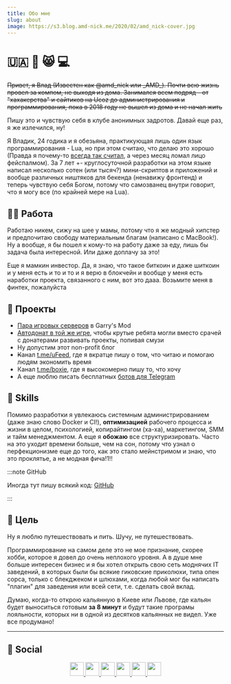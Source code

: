 ```yaml
---
title: Обо мне
slug: about
image: https://s3.blog.amd-nick.me/2020/02/amd_nick-cover.jpg
---
```



# 🇺🇦 👹 😸 💻

~~Привет, я Влад (Известен как @amd\_nick или \_AMD\_). Почти всю жизнь провел за компом, не выходя из дома. Занимался всем подряд - от "хахакерства" и сайтиков на Ucoz до администрирования и программирования, пока в 2018 году не вышел из дома и не начал жить~~

Пишу это и чувствую себя в клубе анонимных задротов. Давай еще раз, я же излечился, ну!

Я Владик, 24 годика и я обезьяна, практикующая лишь один язык программирования - Lua, но при этом считаю, что делаю это хорошо (Правда я почему-то [всегда так считал](https://t.me/boxie/146), а через месяц ломал лицо фейспалмом). За 7 лет +- круглосуточной разработки на этом языке написал несколько сотен (или тысяч?) мини-скриптов и приложений и вообще различных ништяков для бекенда (ненавижу фронтенд) и теперь чувствую себя Богом, потому что самозванец внутри говорит, что я могу все (по крайней мере на Lua).

## 👋💦 Работа

Работаю никем, сижу на шее у мамы, потому что я же модный хипстер и предпочитаю свободу материальным благам (написано с MacBook!). Ну а вообще, я бы пошел к кому-то на работу даже за еду, лишь бы задача была интересной. Или даже доплачу за это!

Еще я мамкин инвестор. Да, я знаю, что такое биткоин и даже шиткоин и у меня есть и то и то и я верю в блокчейн и вообще у меня есть наработки проекта, связанного с ним, вот это дааа. Возьмите меня в финтех, пожалуйста

## 🤡 Проекты

- [Пара игровых серверов](https://vk.com/trigonim) в Garry's Mod
- [Автодонат в той же игре](kak-mi-delali-avtodonat-dlya-garrys-mod), чтобы крутые ребята могли вместо срачей с донатерами развивать проекты, попивая смузи
- Ну допустим этот non-profit блог
- ~~К~~анал [t.me/uFeed](https://t.me/uFeed), где я вкратце пишу о том, что читаю и помогаю людям экономить время
- Канал [t.me/boxie](https://t.me/boxie), где я высокомерно пишу то, что хочу
- А еще люблю писать бесплатных [ботов для Telegram](/docs/telegram/bots)

## 🤬 Skills

Помимо разработки я увлекаюсь системным администрированием (даже знаю слово Docker и CI!), **оптимизацией** рабочего процесса и жизни в целом, психологией, копирайтингом (ха-ха), маркетингом, SMM и тайм менеджментом. А еще я **обожаю** все структуризировать. Часто на это уходит времени больше, чем на сон, потому что узнал о перфекционизме еще до того, как это стало мейнстримом и знаю, что это проклятье, а не модная фича!1!!

:::note GitHub

Иногда тут пишу всякий код: [GitHub](https://github.com/AMD-NICK)

:::

## 🍺 Цель

Ну я люблю путешествовать и пить. Шучу, не путешествовать.

Программирование на самом деле это не мое признание, скорее хобби, которое я довел до очень неплохого уровня. А в душе мне больше интересен бизнес и я бы хотел открыть свою сеть моднячих IT заведений, в которых были бы всякие гиковские приколюхи, типа опен сорса, только с блекджеком и шлюхами, когда любой мог бы написать "плагин" для заведения или всей сети, т.е. сделать свой вклад.

Думаю, когда-то открою кальянную в Киеве или Львове, где кальян будет выноситься готовым **за 8 минут** и будут такие програмы лояльности, которых ни в одной из десятков кальянных не видел. Уже все продумано!

* * *

## 📣 Social

<p align="center">
	<a href="https://t.me/amd_nick">
  		<img width='32' src="https://i.imgur.com/wtCPYQy.png"></img>
	</a>
	<a href="https://instagram.com/amd_nick">
  		<img width='32' src="https://i.imgur.com/M6yBwxS.png"></img>
	</a>
	<a href="https://steamcommunity.com/profiles/76561198071463189">
  		<img width='32' src="https://i.imgur.com/UqlUsxD.png"></img>
	</a>
	<a href="https://twitter.com/amd_nick">
  		<img width='32' src="https://i.imgur.com/iYkheW1.png"></img>
	</a>
	<a href="https://vk.me/amd_nick">
  		<img width='32' src="https://i.imgur.com/XvsHnlT.png"></img>
	</a>
	<a href="https://www.youtube.com/user/AMDMin">
  		<img width='32' src="https://i.imgur.com/1KMjig9.png"></img>
	</a>
</p>
<!--
- [YouTube](https://www.youtube.com/user/AMDMin) | [KinoPoisk](https://mykp.ru/amd) | [Nickname](https://nick-name.ru/nickname/amd)
 -->
